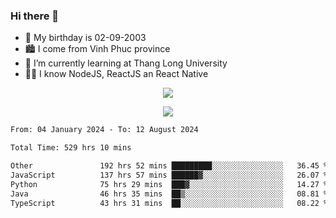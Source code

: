 ### Hi there 👋
- 🎂 My birthday is 02-09-2003
- 🏙️ I come from Vinh Phuc province
- 🌱 I’m currently learning at Thang Long University
- 🧑‍💻 I know NodeJS, ReactJS an React Native
<p align="center"><img src="https://github-readme-stats.vercel.app/api?username=tmquang0209&show_icons=true&theme=gradient"></p>
<p align="center"><img src="https://github-readme-stats.vercel.app/api/top-langs/?username=tmquang0209&hide=scss,css&langs_count=10"></p>
<!--START_SECTION:waka-->

```txt
From: 04 January 2024 - To: 12 August 2024

Total Time: 529 hrs 10 mins

Other               192 hrs 52 mins █████████░░░░░░░░░░░░░░░░   36.45 %
JavaScript          137 hrs 57 mins ██████▓░░░░░░░░░░░░░░░░░░   26.07 %
Python              75 hrs 29 mins  ███▓░░░░░░░░░░░░░░░░░░░░░   14.27 %
Java                46 hrs 35 mins  ██▒░░░░░░░░░░░░░░░░░░░░░░   08.81 %
TypeScript          43 hrs 31 mins  ██░░░░░░░░░░░░░░░░░░░░░░░   08.22 %
```

<!--END_SECTION:waka-->
